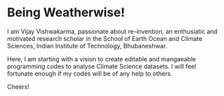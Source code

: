 # Being Weatherwise!

I am Vijay Vishwakarma, passionate about re-invention, an enthusiatic and motivated research scholar in the School of Earth Ocean and Climate Sciences, Indian Institute of Technology, Bhubaneshwar.

Here, I am starting with a vision to create editable and mangaeable programming codes to analyse Climate Science datasets. I will feel fortunate enough if my codes will be of any help to others.

Cheers!
